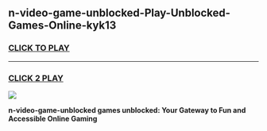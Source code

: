 
## n-video-game-unblocked-Play-Unblocked-Games-Online-kyk13
<h3>
<a href="https://premium76.site?title=n-video-game-unblocked&ref=25A">CLICK TO PLAY</a></h3>
<hr>

<h3>
<a href="https://premium76.site?title=n-video-game-unblocked&ref=25A">CLICK 2 PLAY</a>
  
</h3>

<a href="https://premium76.site?title=n-video-game-unblocked&ref=25A"><img src="https://clearcache.store/games.png"></a>


**n-video-game-unblocked games unblocked: Your Gateway to Fun and Accessible Online Gaming**
